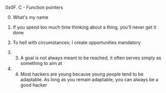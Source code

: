 0x0F. C - Function pointers

0. What's my name

1. If you spend too much time thinking about a thing, you'll never get it done

2. To hell with circumstances; I create opportunities
mandatory

3. 3. A goal is not always meant to be reached, it often serves simply as something to aim at

4. 4. Most hackers are young because young people tend to be adaptable. As long as you remain adaptable, you can always be a good hacker
